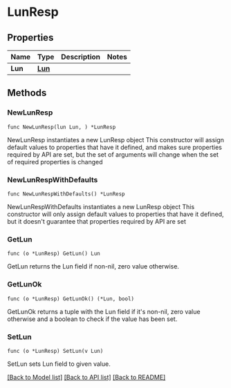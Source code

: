 # LunResp

## Properties

Name | Type | Description | Notes
------------ | ------------- | ------------- | -------------
**Lun** | [**Lun**](Lun.md) |  | 

## Methods

### NewLunResp

`func NewLunResp(lun Lun, ) *LunResp`

NewLunResp instantiates a new LunResp object
This constructor will assign default values to properties that have it defined,
and makes sure properties required by API are set, but the set of arguments
will change when the set of required properties is changed

### NewLunRespWithDefaults

`func NewLunRespWithDefaults() *LunResp`

NewLunRespWithDefaults instantiates a new LunResp object
This constructor will only assign default values to properties that have it defined,
but it doesn't guarantee that properties required by API are set

### GetLun

`func (o *LunResp) GetLun() Lun`

GetLun returns the Lun field if non-nil, zero value otherwise.

### GetLunOk

`func (o *LunResp) GetLunOk() (*Lun, bool)`

GetLunOk returns a tuple with the Lun field if it's non-nil, zero value otherwise
and a boolean to check if the value has been set.

### SetLun

`func (o *LunResp) SetLun(v Lun)`

SetLun sets Lun field to given value.



[[Back to Model list]](../README.md#documentation-for-models) [[Back to API list]](../README.md#documentation-for-api-endpoints) [[Back to README]](../README.md)


